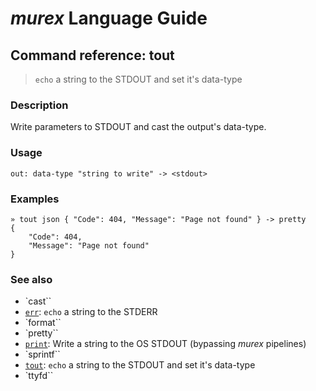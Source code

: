 # _murex_ Language Guide

## Command reference: tout

> `echo` a string to the STDOUT and set it's data-type

### Description

Write parameters to STDOUT and cast the output's data-type.

### Usage

    out: data-type "string to write" -> <stdout>

### Examples

    » tout json { "Code": 404, "Message": "Page not found" } -> pretty
    {
        "Code": 404,
        "Message": "Page not found"
    }

### See also

* `cast``
* [`err`](err.md): `echo` a string to the STDERR
* `format``
* `pretty``
* [`print`](print.md): Write a string to the OS STDOUT (bypassing _murex_ pipelines)
* `sprintf``
* [`tout`](tout.md): `echo` a string to the STDOUT and set it's data-type
* `ttyfd``
